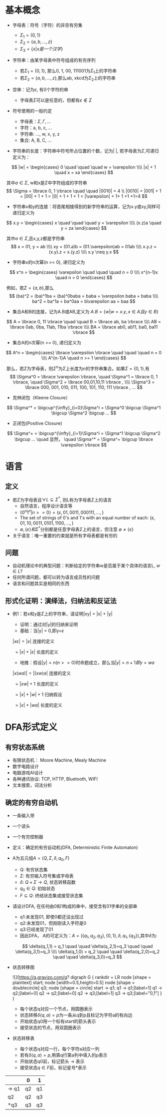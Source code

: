 # 基本概念

- 字母表：符号（字符）的非空有穷集
  - $\Sigma_1 = \lbrace 0, 1\rbrace$
  - $\Sigma_2 = \lbrace a, b,...,z\rbrace$
  - $\Sigma_3 = \lbrace x | x是一个汉字\rbrace$

- 字符串：由某字母表中符号组成的有穷序列
  - 若$\Sigma_1 = \lbrace 0, 1\rbrace$, 那么0, 1, 00, 111001为$\Sigma_1$上的字符串
  - 若$\Sigma_2 = \lbrace a, b,...,z \rbrace$,那么ab, xkcd为$\Sigma_2$上的字符串

- 空串：记为$\varepsilon$, 有0个字符的串
  - 字母表$\Sigma$可以是任意的，但都有$\varepsilon \notin\Sigma$

- 符号使用的一般约定
  - 字母表：$\Sigma, \Gamma, ...$
  - 字符：a, b, c, ...
  - 字符串: ..., w, x, y, z
  - 集合: A, B, C, ...

- 字符串的长度：字符串中符号所占位置的个数，记为| |, 若字母表为$\Sigma$,可递归定义为：

$$
|w| = \begin{cases} 0 \quad \quad \quad  w = \varepsilon \\\\ |x| + 1 \quad x = xa \end{cases}
$$

​	其中$a \in \Sigma$, w和x是$\Sigma$中字符组成的字符串
$$
\Sigma = \lbrace 0, 1 \rbrace \quad \quad |0010| = 4 \\
|0010| = |001| + 1 = |00| + 1 + 1 = |0| + 1 + 1 + 1 = |\varepsilon| + 1+ 1 +1 +1=4
$$

- 字符串x和y的连接：将首尾相接得到的新字符串的运算，记为x.y或xy,同样可递归定义为

$$
x.y = \begin{cases} x \quad \quad \quad y = \varepsilon \\\\ (x.z)a \quad y = za \end{cases}
$$

​	其中$a\in\Sigma$,且x,y,z都是字符串
$$
x = 01, y = ab \\\\
xy = (01.a)b = (01.\varepsilon)ab = 01ab \\\\
x.y.z = (x.y).z = x.(y.z) \\\\
x.y \neq y.x
$$

- 字符串x的n次幂(n >= 0), 递归定义为

$$
x^n = \begin{cases} \varepsilon \quad \quad \quad n = 0 \\\\ x^{n-1}x \quad n > 0 \end{cases}
$$

​	例如，若$\Sigma = \lbrace a, b \rbrace$,那么
$$
(ba)^2 = (ba)^1ba = (ba)^0baba = baba = \varepsilon baba = baba \\\\
ba^2 = ba^1a = ba^0aa = b\varepsilon aa = baa
$$

- 集合A和B的连接，记为A.B或AB,定义为 $A.B = \lbrace w | w=x.y, x\in A 且 y\in B \rbrace$

$$
A = \lbrace 0, 11 \rbrace \quad \quad B = \lbrace ab, ba \rbrace \\\\
AB = \lbrace 0ab, 0ba, 11ab, 11ba \rbrace \\\\
BA = \lbrace ab0, ab11, ba0, ba11 \rbrace
$$

- 集合A的n次幂(n >= 0), 递归定义为

$$
A^n = \begin{cases} \lbrace \varepsilon \rbrace \quad  \quad \quad n = 0 \\\\ A^{n-1}A \quad n >= 1 \end{cases}
$$

​	那么，若$\Sigma$为字母表，则$\Sigma^n$为$\Sigma$上长度为n的字符串集合。如果$\Sigma = \lbrace 0, 1 \rbrace$,有
$$
\Sigma^0 = \lbrace \varepsilon \rbrace, \quad \Sigma^1 = \lbrace 0, 1 \rbrace, \quad \Sigma^2 = \lbrace 00,01,10,11 \rbrace , \\\\ \Sigma^3 = \lbrace 000, 001, 010, 011, 100, 101, 110, 111 \rbrace , ...
$$

- 克林闭包（Kleene Closure）

$$
\Sigma^* = \bigcup^{\infty}_{i=0}\Sigma^i = \Sigma^0 \bigcup \Sigma^1 \bigcup \Sigma^2 \bigcup ...
$$

- 正闭包(Positive Closure)

$$
\Sigma^+ = \bigcup^{\infty}_{i=1}\Sigma^i = \Sigma^1 \bigcup \Sigma^2 \bigcup ... \quad 显然， \quad \Sigma^* = \Sigma^+ \bigcup \lbrace \varepsilon \rbrace
$$

# 语言

## 定义

- 若$\Sigma$为字母表且$\forall L \subseteq \Sigma^*$, 则L称为字母表$\Sigma$上的语言
  - 自然语言，程序设计语言等
  - $\lbrace 0^n1^n|n>=0 \rbrace = \lbrace \varepsilon, 01, 0011, 000111, ..., \rbrace$
  - The set of strings of 0's and 1's with an equal number of each: $\lbrace \varepsilon, 01, 10, 0011, 0101, 1100, ..., \rbrace$
  - $\emptyset, \lbrace \varepsilon \rbrace 和 \Sigma^*$分别都是任意字母表$\Sigma$上的语言，但注意 $\emptyset \neq \lbrace \varepsilon \rbrace$
- 关于语言：唯一重要的约束就是所有字母表都是有穷的

## 问题

- 自动机理论中的典型问题：判断给定的字符串w是否属于某个具体的语言L, $w \in L ?$
- 任何所谓问题，都可以转为语言成员性的问题
- 语言和问题其实是相同的东西

## 形式化证明：演绎法，归纳法和反证法

- 例1：若x和y是$\Sigma$上的字符串，请证明|xy| = |x| + |y|

  - 证明：通过对|y|的归纳来证明
  - 基础：当|y| = 0,即y=$\varepsilon$

  $|x\varepsilon| = |x|$            连接的定义

  ​        $= |x| + |\varepsilon|$  长度的定义

  

  - 地推：假设$|y| = n(n>=0)$时命题成立，那么当$|y| = n + 1 即 y = wa$

  $|x(wa)| = |(xw)a|$                    连接的定义

  ​               $= |xw| + 1$                  长度的定义

  ​               $= |x| + |w| + 1$          归纳假设

  ​	       $= |x| + |wa|$               长度的定义

# DFA形式定义

## 有穷状态系统

- 有限状态机： Moore Machine, Mealy Machine
- 数字电路设计
- 电脑游戏AI设计
- 各种通讯协议: TCP, HTTP, Bluetooth, WIFI
- 文本搜索，词法分析

## 确定的有穷自动机

- 一条输入带

- 一个读头

- 一个有穷控制器

- 定义：确定的有穷自动机(DFA, Deterministic Finite Automaton)

- A为五元组$A = (Q, \Sigma, \delta, q_0, F)$

  - Q: 有穷状态集
  - $\Sigma$: 有穷输入符号集或字母表
  - $\delta$: $Q \times \Sigma \to Q$, 状态转移函数
  - $q_0 \in Q$: 初始状态
  - $F \subseteq Q$: 终结状态集或接受状态集

- 请设计DFA, 在任何由0和1构成的串中，接受含有01字串的全部串

  - q1:未发现01, 即使0都还没出现过
  - q2:未发现01，但刚刚读入字符是0
  - q3:已经发现了01
  - 因此DFA， A的可定义为：$A = (\lbrace q_1, q_2, q_3 \rbrace, \lbrace0,1 \rbrace, \delta, q_1, \lbrace q_3 \rbrace)$,其中$\delta$为:

  $$
  \delta(q_1,1) = q_1 \quad \quad \delta(q_2,1)=q_3 \quad \quad \delta(q_3,1)=q_3 \\\\
  \delta(q_1,0) = q_2 \quad \quad \delta(q_2,0)=q_2 \quad \quad \delta(q_3,0)=q_3
  $$

- 状态转移图

  ![](https://g.gravizo.com/g?
      digraph G {
      rankdir = LR
      node [shape = plaintext]
      start;
      node [width=0.5,height=0.5]
      node [shape = doublecircle]
      q3;
      node [shape = circle]
      start -> q1; 
      q1 -> q1;[label=1] 
      q1 -> q2;[label=0]
      q2 -> q2;[label=0]
      q2 -> q3;[label=1]
      q3 -> q3;[label="0,1"]
      }
  )

  - 每个状态q对应一个节点，用圆圈表示
  - 状态转移$\delta(q,a)=p$为一条从q到p且标记为字符a的有向边
  - 开始状态q0用一个标有start的箭头表示
  - 接受状态的节点，用双圆圈表示
  
- 状态转移表

  - 每个状态q对应一行，每个字符a对应一列
  - 若有$\delta(q,a)=p$,用第q行第a列中填入的p表示
  - 开始状态q0前，标记箭头 -> 表示
  - 接受状态$q \in F$前，标记星号*表示

|       | 0    | 1    |
| ----- | ---- | ---- |
| -> q1 | q2   | q1   |
| q2    | q2   | q3   |
| *q3   | q3   | q3   |

